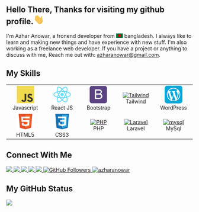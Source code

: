 <h2>Hello There, Thanks for visiting my github profile.<img src="assets/hello.gif" width="28px" alt="hi"></h2>
<p align="">
I'm Azhar Anowar, a fronend developer from <img src="assets/bangladesh.png" width="18" /> bangladesh. I always like to learn and making new things and have experience with new stuff.
I'm also working as a freelance web developer. If you have a project or anything to discuss with me, Reach me out with: <a href="mailto:azharanowar@gmail.com">azharanowar@gmail.com</a>.

<h2>My Skills</h2>
<table align="">
  <tr>
    <td align="center" width="96">
      <a href="">
        <img src="assets/javascript-original.svg" width="48" height="48" alt="Javascript" />
      </a>
      <br>Javascript
    </td>
    <td align="center" width="96">
      <a href="">
        <img src="assets/react-original.svg" width="48" height="48" alt="React JS" />
      </a>
      <br>React JS
    </td>
    <td align="center" width="96">
      <a href="">
        <img src="assets/bootstrap-plain.svg" width="48" height="48" alt="Boostrap" />
      </a>
      <br>Bootstrap
    </td>
    <td align="center" width="96">
      <a href="">
        <img src="https://cdn.jsdelivr.net/gh/devicons/devicon/icons/tailwindcss/tailwindcss-plain.svg" width="48"
          height="48" alt="Tailwind" />
      </a>
      <br>Tailwind
    </td>
    <td align="center" width="96">
      <a href="">
        <img src="assets/wordpress-icon.svg" width="48"
          height="48" alt="WordPress" />
      </a>
      <br>WordPress
    </td>
  </tr>
  <tr>
    <td align="center" width="96">
      <a href="">
        <img src="assets/html-svgrepo-com.svg" width="48" height="48" alt="HTML 5" />
      </a>
      <br>HTML5
    </td>
    <td align="center" width="96">
      <a href="">
        <img src="assets/css-icon.svg" width="48" height="48"
          alt="CSS3" />
      </a>
      <br>CSS3
    </td>
    <td align="center" width="96">
      <a href="">
        <img src="https://cdn.jsdelivr.net/gh/devicons/devicon/icons/php/php-plain.svg" width="48" height="48"
          alt="PHP" />
      </a>
      <br>PHP
    </td>
    <td align="center" width="96">
      <a href="">
        <img src="https://cdn.jsdelivr.net/gh/devicons/devicon/icons/laravel/laravel-plain.svg" width="48" height="48"
          alt="Laravel" />
      </a>
      <br>Laravel
    </td>
    <td align="center" width="96">
      <a href="">
        <img src="https://cdn.jsdelivr.net/gh/devicons/devicon/icons/mysql/mysql-original.svg" width="48" height="48"
          alt="mysql" />
      </a>
      <br>MySql
    </td>
    
  </tr>
</table>

<h2>Connect With Me</h2>
<p align="left">
  <a href="https://linkedin.com/in/azharanowar" target="_blank">
    <img
      src="https://img.shields.io/badge/-Linkedin-1877F2?style=flat&labelColor=1877F2&logo=linkedin&logoColor=white&link=https://facebook.com/azharanowar"
      height="28">
  </a>
  <a href="https://facebook.com/azharanowar" target="_blank">
    <img
      src="https://img.shields.io/badge/-Facebook-1877F2?style=flat&labelColor=1877F2&logo=facebook&logoColor=white&link=https://facebook.com/azharanowar"
      height="28">
  </a>
  <a href="https://twitter.com/azharanowar" target="_blank">
    <img
      src="https://img.shields.io/badge/-Twitter-1ca0f1?style=flat&labelColor=1ca0f1&logo=twitter&logoColor=white&link=https://twitter.com/azharanowar"
      height="28">
  </a>
  <a href="https://behance.net/azharanowar" target="_blank">
    <img
      src="https://img.shields.io/badge/-Behance-053eff?style=flat&labelColor=053eff&logo=behance&logoColor=white&link=https://behance.net/azharanowar"
      height="28">
    </>
    <a href="mailto:azharanowar@gmail.com?subject=Hello Dear Azhar Anowar! I send this message from your Github Profile. I need to talk to you!"
      target="_blank">
      <img
        src="https://img.shields.io/badge/-Mail Me-c14438?style=flat&logo=Gmail&logoColor=white&link=mailto:azharanowar@gmail.com"
        height="28">
    </a>
    <a href="https://github.com/azharanowar" target="_blank">
      <img alt="GitHub Followers" src="https://img.shields.io/github/followers/azharanowar?label=Github&style=flat"
        height="28">
    </a>
    <a href="https://github.com/azharanowar" target="_blank">
      <img src="https://komarev.com/ghpvc/?username=azharanowar&label=Views&color=brightgreen&style=flat"
        alt="azharanowar" height="28" />
    </a>
</p>

<h2> My GitHub Status</h2>
<a href="https://github.com/azharanowar">
  <img align="left"
    src="https://github-readme-stats.vercel.app/api?username=azharanowar&count_private=true&show_icons=true&theme=default" />
</a>
